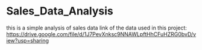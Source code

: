 # Sales_Data_Analysis
 this is a simple analysis of sales data
 link of the data used in this project: https://drive.google.com/file/d/1J7PevXnksc9NNAWLpftHhCFuHZRG0bvD/view?usp=sharing
